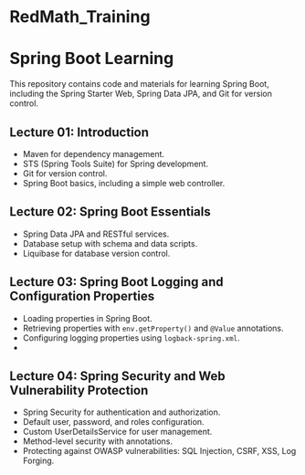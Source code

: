 # RedMath_Training
# Spring Boot Learning

This repository contains code and materials for learning Spring Boot, including the Spring Starter Web, Spring Data JPA, and Git for version control.

## Lecture 01: Introduction

- Maven for dependency management.
- STS (Spring Tools Suite) for Spring development.
- Git for version control.
- Spring Boot basics, including a simple web controller.

## Lecture 02: Spring Boot Essentials

- Spring Data JPA and RESTful services.
- Database setup with schema and data scripts.
- Liquibase for database version control.

## Lecture 03: Spring Boot Logging and Configuration Properties

- Loading properties in Spring Boot.
- Retrieving properties with `env.getProperty()` and `@Value` annotations.
- Configuring logging properties using `logback-spring.xml`.
- 
## Lecture 04: Spring Security and Web Vulnerability Protection

- Spring Security for authentication and authorization.
- Default user, password, and roles configuration.
- Custom UserDetailsService for user management.
- Method-level security with annotations.
- Protecting against OWASP vulnerabilities: SQL Injection, CSRF, XSS, Log Forging.
